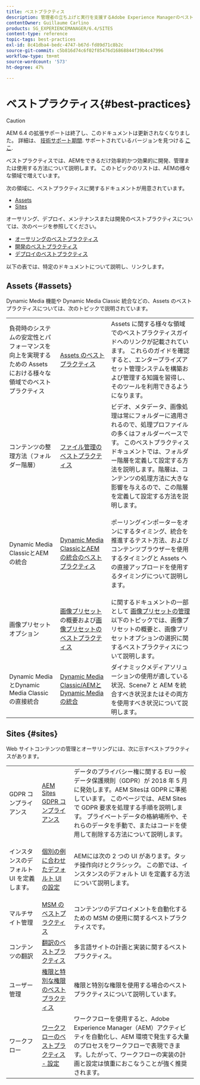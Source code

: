 ```yaml
---
title: ベストプラクティス
description: 管理者の立ち上げと実行を支援するAdobe Experience Managerのベストプラクティスを、Adobeエンジニアリングチームとコンサルティングチームがまとめて説明します。
contentOwner: Guillaume Carlino
products: SG_EXPERIENCEMANAGER/6.4/SITES
content-type: reference
topic-tags: best-practices
exl-id: 8c41dba4-bedc-4747-b67d-fd89d71c8b2c
source-git-commit: c5b816d74c6f02f85476d16868844f39b4c47996
workflow-type: tm+mt
source-wordcount: '573'
ht-degree: 47%

---
```


# ベストプラクティス{#best-practices}

>[!CAUTION]
>
>AEM 6.4 の拡張サポートは終了し、このドキュメントは更新されなくなりました。 詳細は、 [技術サポート期間](https://helpx.adobe.com/jp/support/programs/eol-matrix.html). サポートされているバージョンを見つける [ここ](https://experienceleague.adobe.com/docs/?lang=ja).

ベストプラクティスでは、AEMをできるだけ効率的かつ効果的に開発、管理または使用する方法について説明します。 このトピックのリストは、AEMの様々な領域で増えています。

次の領域に、ベストプラクティスに関するドキュメントが用意されています。

* [Assets](#assets)
* [Sites](#sites)

オーサリング、デプロイ、メンテナンスまたは開発のベストプラクティスについては、次のページを参照してください。

* [オーサリングのベストプラクティス](/help/sites-authoring/best-practices.md)
* [開発のベストプラクティス](/help/sites-developing/best-practices.md)
* [デプロイのベストプラクティス](/help/sites-deploying/best-practices.md)

以下の表では、特定のドキュメントについて説明し、リンクします。

## Assets {#assets}

Dynamic Media 機能や Dynamic Media Classic 統合などの、Assets のベストプラクティスについては、次のトピックで説明されています。

<table> 
 <tbody>
  <tr>
   <td>負荷時のシステムの安定性とパフォーマンスを向上を実現するための Assets における様々な領域でのベストプラクティス</td> 
   <td><a href="/help/assets/organize-assets.md">Assets のベストプラクティス</a></td> 
   <td>Assets に関する様々な領域でのベストプラクティスガイドへのリンクが記載されています。 これらのガイドを確認すると、エンタープライズアセット管理システムを構築および管理する知識を習得し、そのツールを利用できるようになります。</td> 
  </tr>
  <tr>
   <td>コンテンツの整理方法（フォルダー階層）</td> 
   <td><a href="/help/assets/organize-assets.md">ファイル管理のベストプラクティス</a></td> 
   <td>ビデオ、メタデータ、画像処理は常にフォルダーに適用されるので、処理プロファイルの多くはフォルダーベースです。 このベストプラクティスドキュメントでは、フォルダー階層を定義して設定する方法を説明します。階層は、コンテンツの処理方法に大きな影響を与えるので、この階層を定義して設定する方法を説明します。 </td> 
  </tr>
  <tr>
   <td>Dynamic Media ClassicとAEMの統合</td> 
   <td><a href="/help/sites-administering/scene7.md#best-practices-for-integrating-scene-with-aem">Dynamic Media ClassicとAEMの統合のベストプラクティス</a></td> 
   <td><p>ポーリングインポーターをオンにするタイミング、統合を推進するテスト方法、およびコンテンツブラウザーを使用するタイミングと Assets への直接アップロードを使用するタイミングについて説明します。</p> </td> 
  </tr>
  <tr>
   <td>画像プリセットオプション</td> 
   <td><a href="/help/assets/managing-image-presets.md#understanding-image-presets">画像プリセット</a>の概要および<a href="/help/assets/managing-image-presets.md#image-preset-options">画像プリセットのベストプラクティス</a></td> 
   <td>に関するドキュメントの一部として <a href="/help/assets/managing-image-presets.md">画像プリセットの管理</a>以下のトピックでは、画像プリセットの概要と、画像プリセットオプションの選択に関するベストプラクティスについて説明します。</td> 
  </tr>
  <tr>
   <td>Dynamic MediaとDynamic Media Classicの直接統合</td> 
   <td><a href="/help/sites-administering/scene7.md#aem-scene-integration-versus-dynamic-media">Dynamic Media Classic/AEMとDynamic Mediaの統合</a></td> 
   <td>ダイナミックメディアソリューションの使用が適している状況、Scene7 と AEM を統合すべき状況またはその両方を使用すべき状況について説明します。</td> 
  </tr>
 </tbody>
</table>

## Sites {#sites}

Web サイトコンテンツの管理とオーサリングには、次に示すベストプラクティスがあります。

<table> 
 <tbody>
  <tr>
   <td>GDPR コンプライアンス</td> 
   <td><a href="/help/sites-administering/gdpr-compliance-sites.md">AEM Sites GDPR コンプライアンス</a></td> 
   <td>データのプライバシー権に関する EU 一般データ保護規則（GDPR）が 2018 年 5 月に発効します。AEM Sitesは GDPR に準拠しています。 このページでは、AEM Sitesで GDPR 要求を処理する手順を説明します。 プライベートデータの格納場所や、それらのデータを手動で、またはコードを使用して削除する方法について説明します。</td> 
  </tr>
  <tr>
   <td>インスタンスのデフォルト UI を定義します。</td> 
   <td><p><a href="/help/sites-authoring/select-ui.md#configuring-the-default-ui-for-your-instance">個別の例に合わせたデフォルト UI の設定</a></p> </td> 
   <td>AEMには次の 2 つの UI があります。タッチ操作向けとクラシック。 この節では、インスタンスのデフォルト UI を定義する方法について説明します。</td> 
  </tr>
  <tr>
   <td>マルチサイト管理</td> 
   <td><a href="/help/sites-administering/msm-best-practices.md">MSM のベストプラクティス</a></td> 
   <td>コンテンツのデプロイメントを自動化するための MSM の使用に関するベストプラクティスです。 </td> 
  </tr>
  <tr>
   <td>コンテンツの翻訳</td> 
   <td><a href="/help/sites-administering/tc-bp.md">翻訳のベストプラクティス</a></td> 
   <td>多言語サイトの計画と実装に関するベストプラクティス。</td> 
  </tr>
  <tr>
   <td>ユーザー管理</td> 
   <td><a href="/help/sites-administering/security.md#best-practices">権限と特別な権限のベストプラクティス</a></td> 
   <td>権限と特別な権限を使用する場合のベストプラクティスについて説明しています。 </td> 
  </tr>
  <tr>
   <td>ワークフロー</td> 
   <td><a href="/help/sites-developing/workflows-best-practices.md#configuration">ワークフローのベストプラクティス - 設定</a></td> 
   <td>ワークフローを使用すると、Adobe Experience Manager（AEM）アクティビティを自動化し、AEM 環境で発生する大量のプロセスをワークフローで表現できます。したがって、ワークフローの実装の計画と設定は慎重におこなうことが強く推奨されます。</td> 
  </tr>
 </tbody>
</table>

